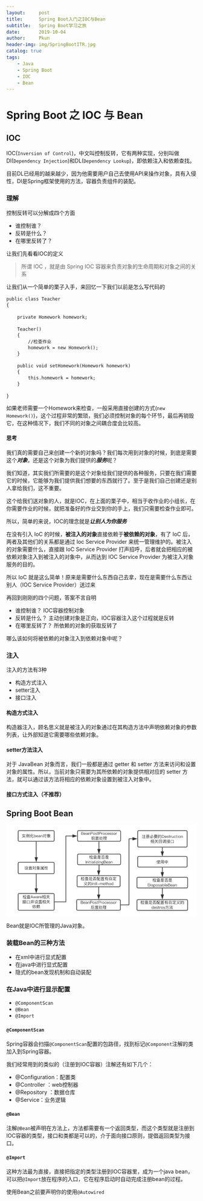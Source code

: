 ```yaml
---
layout:     post
title:      Spring Boot入门之IOC与Bean
subtitle:   Spring Boot学习之旅
date:       2019-10-04
author:     Pkun
header-img: img/SpringBootITR.jpg
catalog: true
tags:
    - Java
    - Spring Boot
    - IOC
    - Bean
---
```


# Spring Boot 之 IOC 与 Bean


## IOC

IOC(`Inversion of Control`)，中文叫控制反转，它有两种实现，分别叫做DI(`Dependency Injection`)和DL(`Dependency Lookup`)，即依赖注入和依赖查找。

目前DL已经用的越来越少，因为他需要用户自己去使用API来操作对象，具有入侵性，DI是Spring框架使用的方法，容器负责组件的装配。

### 理解

控制反转可以分解成四个方面
- 谁控制谁？
- 反转是什么？
- 在哪里反转了？

让我们先看看IOC的定义
> 所谓 IOC ，就是由 Spring IOC 容器来负责对象的生命周期和对象之间的关系

让我们从一个简单的栗子入手，来回忆一下我们以前是怎么写代码的
```
public class Teacher
{

    private Homework homework;

    Teacher()
    {
        //检查作业
        homework = new Homework();
    }

    public void setHomework(Homework homework)
    {
        this.homework = homework;
    }

}
```

如果老师需要一个Homework来检查，一般采用直接创建的方式(`new Homework()`)，这个过程非常的繁琐，我们必须控制对象的每个环节，最后再销毁它，在这种情况下，我们不同的对象之间耦合度会比较高。

#### 思考
我们真的需要自己来创建一个新的对象吗？我们每次用到对象的时候，到底是需要这个***对象***，还是这个对象为我们提供的***服务***呢？

我们知道，其实我们所需要的是这个对象给我们提供的各种服务，只要在我们需要它的时候，它能够为我们提供我们想要的东西就行了。至于是我们自己创建还是别人拿给我们，这不重要。

这个给我们送对象的人，就是IOC，在上面的栗子中，相当于收作业的小组长，在你需要作业的时候，就把准备好的作业交到你的手上，我们只需要检查作业即可。

所以，简单的来说，IOC的理念就是***让别人为你服务***

在没有引入 IoC 的时候，**被注入的对象**直接依赖于**被依赖的对象**，有了 IoC 后，两者及其他们的关系都是通过 Ioc Service Provider 来统一管理维护的。被注入的对象需要什么，直接跟 IoC Service Provider 打声招呼，后者就会把相应的被依赖对象注入到被注入的对象中，从而达到 IOC Service Provider 为被注入对象服务的目的。

所以 IoC 就是这么简单！原来是需要什么东西自己去拿，现在是需要什么东西让别人（IOC Service Provider）送过来

再回到刚刚的四个问题，答案不言自明
- 谁控制谁？ IOC容器控制对象
- 反转是什么？ 主动创建对象是正向，IOC容器注入这个过程就是反转
- 在哪里反转了？ 所依赖的对象的获取反转了

哪么该如何将被依赖的对象注入到依赖对象中呢？

### 注入

注入的方法有3种
- 构造方式注入
- setter注入
- 接口注入

#### 构造方式注入

构造器注入，顾名思义就是被注入的对象通过在其构造方法中声明依赖对象的参数列表，让外部知道它需要哪些依赖对象。

#### setter方法注入

对于 JavaBean 对象而言，我们一般都是通过 getter 和 setter 方法来访问和设置对象的属性。所以，当前对象只需要为其所依赖的对象提供相对应的 setter 方法，就可以通过该方法将相应的依赖对象设置到被注入对象中。

#### 接口方式注入（不推荐）


## Spring Boot Bean
![Bean的生命周期](https://raw.githubusercontent.com/pppppkun/pppppkun.github.io/master/img/SpringOne.jpg)

Bean就是IOC所管理的Java对象。

### 装载Bean的三种方法

- 在xml中进行显式配置
- 在java中进行显式配置
- 隐式的bean发现机制和自动装配

### 在Java中进行显示配置

- `@ComponentScan`
- `@Bean`
- `@Import`

#### `@ComponentScan`

Spring容器会扫描`@ComponentScan`配置的包路径，找到标记`@Component`注解的类加入到Spring容器。

我们经常用到的类似的（注册到IOC容器）注解还有如下几个：

- @Configuration：配置类
- @Controller ：web控制器
- @Repository ：数据仓库
- @Service：业务逻辑

#### `@Bean`

注解`@Bean`被声明在方法上，方法都需要有一个返回类型，而这个类型就是注册到IOC容器的类型，接口和类都是可以的，介于面向接口原则，提倡返回类型为接口。

#### `@Import`

这种方法最为直接，直接把指定的类型注册到IOC容器里，成为一个java bean，可以把`@Import`放在程序的入口，它在程序启动时自动完成注册bean的过程。


使用Bean之前要声明你的使用`@Autowired`